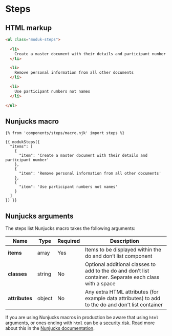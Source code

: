 # Steps

## HTML markup

```html
<ul class="moduk-steps">
  
  <li>
    Create a master document with their details and participant number
  </li>

  <li>
    Remove personal information from all other documents
  </li>

  <li>
    Use participant numbers not names
  </li>

</ul>
```

## Nunjucks macro

```
{% from 'components/steps/macro.njk' import steps %}

{{ modukSteps({
  "items": [
    {
      "item": 'Create a master document with their details and participant number'
    },
    {
      "item": 'Remove personal information from all other documents'
    },
    {
      "item": 'Use participant numbers not names'
    }
  ]
}) }}
```

## Nunjucks arguments

The steps list Nunjucks macro takes the following arguments:

| Name              | Type     | Required  | Description |
| ------------------|----------|-----------|-------------|
| **items**         | array    | Yes       | Items to be displayed within the do and don’t list component |
| **classes**       | string   | No        | Optional additional classes to add to the do and don’t list container. Separate each class with a space |
| **attributes**    | object   | No        | Any extra HTML attributes (for example data attributes) to add to the do and don’t list container |

If you are using Nunjucks macros in production be aware that using `html` arguments, or ones ending with `html` can be a [security risk](https://developer.mozilla.org/en-US/docs/Glossary/Cross-site_scripting). Read more about this in the [Nunjucks documentation](https://mozilla.github.io/nunjucks/api.html#user-defined-templates-warning).